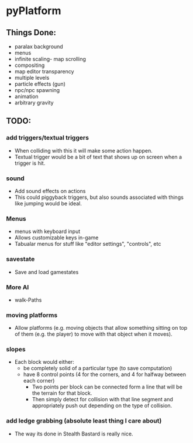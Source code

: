 pyPlatform
==========

## Things Done:
- paralax background
- menus
- infinite scaling- map scrolling
- compositing
- map editor transparency
- multiple levels
- particle effects (gun)
- npc/npc spawning
- animation
- arbitrary gravity

## TODO:
### add triggers/textual triggers 
- When colliding with this it will make some action happen.
- Textual trigger would be a bit of text that shows up on screen when a trigger is hit.

### sound
- Add sound effects on actions
- This could piggyback triggers, but also sounds associated with things like jumping would be ideal.

### Menus
- menus with keyboard input
- Allows customizable keys in-game
- Tabualar menus for stuff like "editor settings", "controls", etc

### savestate
- Save and load gamestates

### More AI
- walk-Paths

### moving platforms
- Allow platforms (e.g. moving objects that allow something sitting on top of them (e.g. the player) to move with that object when it moves).

### slopes
- Each block would either:
    - be completely solid of a particular type (to save computation)
    - have 8 control points (4 for the corners, and 4 for halfway between each corner)
        + Two points per block can be connected form a line that will be the terrain for that block.
        + Then simply detect for collision with that line segment and appropriately push out depending on the type of collision.

### add ledge grabbing (absolute least thing I care about)
- The way its done in Stealth Bastard is really nice.
